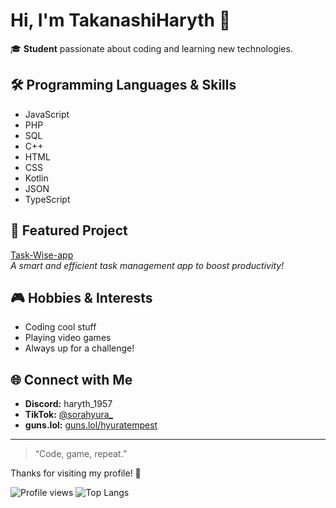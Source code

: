 # Hi, I'm TakanashiHaryth 👋

🎓 **Student** passionate about coding and learning new technologies.

## 🛠️ Programming Languages & Skills
- JavaScript
- PHP
- SQL
- C++
- HTML
- CSS
- Kotlin
- JSON
- TypeScript

## 🚀 Featured Project
[Task-Wise-app](https://github.com/TakanashiHaryth/Task-Wise-app)  
_A smart and efficient task management app to boost productivity!_

## 🎮 Hobbies & Interests
- Coding cool stuff
- Playing video games
- Always up for a challenge!

## 🌐 Connect with Me
- **Discord:** haryth_1957
- **TikTok:** [@sorahyura_](https://www.tiktok.com/@sorahyura_)
- **guns.lol:** [guns.lol/hyuratempest](https://guns.lol/hyuratempest)

---

> “Code, game, repeat.”  

Thanks for visiting my profile! 🚀

![Profile views](https://komarev.com/ghpvc/?username=TakanashiHaryth)
![Top Langs](https://github-readme-stats.vercel.app/api/top-langs/?username=TakanashiHaryth&layout=compact)
